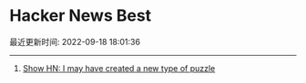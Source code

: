 # Hacker News Best

最近更新时间: 2022-09-18 18:01:36

--- 
1. [Show HN: I may have created a new type of puzzle](http://www.dogbunnypuzzle.com/) 
